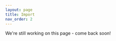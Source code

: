 ```yaml
---
layout: page
title: Import
nav_order: 2
---
```


We're still working on this page - come back soon!
